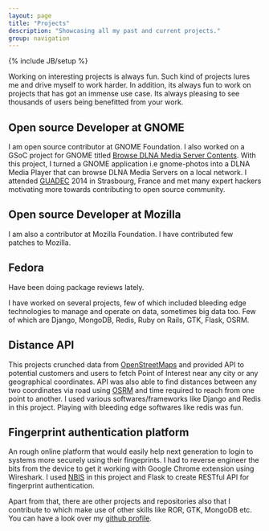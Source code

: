 ```yaml
---
layout: page
title: "Projects"
description: "Showcasing all my past and current projects."
group: navigation
---
```

{% include JB/setup %}

Working on interesting projects is always fun. Such kind of projects lures me
and drive myself to work harder. In addition, its always fun to work on projects
that has got an immense use case. Its always pleasing to see thousands of users
being benefitted from your work.

## Open source Developer at GNOME
I am open source contributor at GNOME Foundation. I also worked on a GSoC project for GNOME
titled [Browse DLNA Media Server Contents](https://wiki.gnome.org/ThreePointThirteen/Features/BrowseDMSPhotos).
With this project, I turned a GNOME application i.e gnome-photos
into a DLNA Media Player that can browse DLNA Media Servers on a local network.
I attended [GUADEC](http://guadec.org) 2014 in Strasbourg, France and met many expert hackers motivating more towards contributing to
open source community.

## Open source Developer at Mozilla
I am also a contributor at Mozilla Foundation. I have contributed few patches to Mozilla.

## Fedora
Have been doing package reviews lately.

I have worked on several projects, few of which included bleeding edge
technologies to manage and operate on data, sometimes big data too. Few of which
are Django, MongoDB, Redis, Ruby on Rails, GTK, Flask, OSRM.

## Distance API
This projects crunched data from [OpenStreetMaps](http://openstreetmaps.org) and provided API to potential 
customers and users to fetch Point of Interest near any city or any geographical coordinates. API was also able to
find distances between any two coordinates via road using [OSRM](https://github.com/Project-OSRM/osrm-backend) and time required
to reach from one point to another.
I used various softwares/frameworks like Django and Redis in this project. Playing with bleeding edge 
softwares like redis was fun.

## Fingerprint authentication platform
An rough online platform that would easily help next generation to login to systems more securely using their fingeprints.
I had to reverse engineer the bits from the device to get it working with Google Chrome extension using Wireshark.
I used [NBIS](http://www.nist.gov/itl/iad/ig/nbis.cfm) in this project and Flask to create RESTful API for fingerprint authentication.

Apart from that, there are other projects and repositories also that I contribute to which make use of other 
skills like ROR, GTK, MongoDB etc. You can have a look over
my [github profile](http://github.com/pranavk/). 
